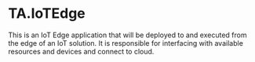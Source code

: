 # TA.IoTEdge
This is an IoT Edge application that will be deployed to and executed from the edge of an IoT solution. It is responsible for interfacing with available resources and devices and connect to cloud.
